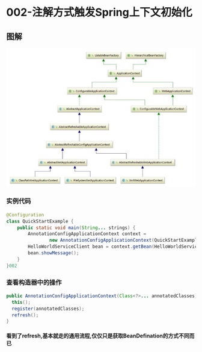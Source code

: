 # 002-注解方式触发Spring上下文初始化

## 图解

![image-20200917215957012](../../assets/image-20200917215957012.png)

### 实例代码

```java
@Configuration
class QuickStartExample {
    public static void main(String... strings) {
        AnnotationConfigApplicationContext context =
                new AnnotationConfigApplicationContext(QuickStartExample.class);
        HelloWorldServiceClient bean = context.getBean(HelloWorldServiceClient.class);
        bean.showMessage();
    }
}002
```

### 查看构造器中的操作

```java
public AnnotationConfigApplicationContext(Class<?>... annotatedClasses) {
  this();
  register(annotatedClasses);
  refresh();
}
```

#### 看到了refresh,基本就走的通用流程,仅仅只是获取BeanDefination的方式不同而已

